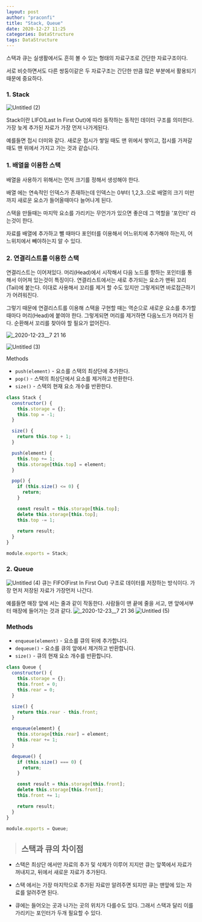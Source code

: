 ```yaml
---
layout: post
author: "praconfi"
title: "Stack, Queue"
date: 2020-12-27 11:25
categories: DataStructure 
tags: DataStructure
---
```




스택과 큐는 실생활에서도 흔히 볼 수 있는 형태의 자료구조로 간단한 자료구조이다.

서로 비슷하면서도 다른 쌍둥이같은 두 자료구조는 간단한 만큼 많은 부분에서 활용되기 때문에 중요하다.

### **1. Stack**
![Untitled (2)](https://user-images.githubusercontent.com/64571546/103162556-6cc13500-4835-11eb-9495-135e1ee697de.png)

Stack이란 LIFO(Last In First Out)에 따라 동작하는 동적인 데이터 구조를 의미한다. 가장 늦게 추가된 자료가 가장 먼저 나가게된다.

예를들면 접시 더미와 같다. 새로운 접시가 쌓일 때도 맨 위에서 쌓이고, 접시를 가져갈 때도 맨 위에서 가지고 가는 것과 같습니다.

 

### 1. 배열을 이용한 스택

배열을 사용하기 위해서는 먼저 크기를 정해서 생성해야 한다.

배열 에는 연속적인 인덱스가 존재하는데 인덱스는 0부터 1,2,3..으로 배열의 크기 미만까지 새로운 요소가 들어올때마다 늘어나게 된다.

스택을 만들때는 마지막 요소를 가리키는 무언가가 있으면 좋은데 그 역할을 '포인터' 라는것이 한다.

자료를 배열에 추가하고 뺄 때마다 포인터를 이용해서 어느위치에 추가해야 하는지, 어느위치에서 빼야하는지 알 수 있다.

### 2. 연결리스트를 이용한 스택

연결리스트는 이어져있다. 머리(Head)에서 시작해서 다음 노드를 향하는 포인터를 통해서 이어져 있는것이 특징이다. 연결리스트에서는 새로 추가되는 요소가 맨뒤 꼬리(Tail)에 붙는다. 이대로 사용해서 꼬리를 제거 할 수도 있지만 그렇게되면 바로접근하기가 어려워진다. 

그렇기 때문에 연결리스트를 이용해 스택을 구현할 때는 역순으로 새로운 요소를 추가할 때마다 머리(Head)에 붙여야 한다. 그렇게되면 머리를 제거하면 다음노드가 머리가 된다. 순환해서 꼬리를 찾아야 할 필요가 없어진다.

![_2020-12-23__7 21 16](https://user-images.githubusercontent.com/64571546/103162571-a2feb480-4835-11eb-80f3-2b4a6e124575.png)


![Untitled (3)](https://user-images.githubusercontent.com/64571546/103162581-b6aa1b00-4835-11eb-970a-eaa5052e4a17.png)


Methods

- `push(element)` - 요소를 스택의 최상단에 추가한다.
- `pop()` - 스택의 최상단에서 요소를 제거하고 반환한다.
- `size()` - 스택의 현재 요소 개수를 반환한다.

```jsx
class Stack {
  constructor() {
    this.storage = {};
    this.top = -1;
  }

  size() {
    return this.top + 1;
  }

  push(element) {
    this.top += 1;
    this.storage[this.top] = element;
  }

  pop() {
    if (this.size() <= 0) {
      return;
    }

    const result = this.storage[this.top];
    delete this.storage[this.top];
    this.top -= 1;
    
    return result;
  }
}

module.exports = Stack;
```

### **2. Queue**
![Untitled (4)](https://user-images.githubusercontent.com/64571546/103162593-e0634200-4835-11eb-87e6-5237e8b3d948.png)
큐는 FIFO(First In First Out) 구조로 데이터를 저장하는 방식이다. 가장 먼저 저장된 자료가 가장먼저 나간다. 

예를들면 매장 앞에 서는 줄과 같이 작동한다. 사람들이 맨 끝에 줄을 서고, 맨 앞에서부터 매장에 들어가는 것과 같다.
![_2020-12-23__7 21 36](https://user-images.githubusercontent.com/64571546/103162595-e2c59c00-4835-11eb-8dd4-a536bde3eac9.png)
![Untitled (5)](https://user-images.githubusercontent.com/64571546/103162596-e48f5f80-4835-11eb-9b87-12790481e7de.png)


### Methods

- `enqueue(element)` - 요소를 큐의 뒤에 추가합니다.
- `dequeue()` - 요소를 큐의 앞에서 제거하고 반환합니다.
- `size()` - 큐의 현재 요소 개수를 반환합니다.

```jsx
class Queue {
  constructor() {
    this.storage = {};
    this.front = 0;
    this.rear = 0;
  }

  size() {
    return this.rear - this.front;
  }

  enqueue(element) {
    this.storage[this.rear] = element;
    this.rear += 1;
  }

  dequeue() {
    if (this.size() === 0) {
      return;
    }

    const result = this.storage[this.front];
    delete this.storage[this.front];
    this.front += 1;

    return result;
  }
}

module.exports = Queue;
```

> ## 스택과 큐의 차이점
- 스택은 최상단 에서만 자료의 추가 및 삭제가 이루어 지지만 큐는 앞쪽에서 자료가 꺼내지고, 뒤에서 새로운 자료가 추가된다.

- 스택 에서는 가장 마지막으로 추가된 자료만 알려주면 되지만 큐는 맨앞에 있는 자료를 알려주면 된다. 

- 큐에는 들어오는 곳과 나가는 곳의 위치가 다를수도 있다. 그래서 스택과 달리 이를 가리키는 포인터가 두개 필요할 수 있다.
